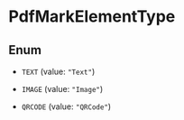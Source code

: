 

# PdfMarkElementType

## Enum


* `TEXT` (value: `"Text"`)

* `IMAGE` (value: `"Image"`)

* `QRCODE` (value: `"QRCode"`)



